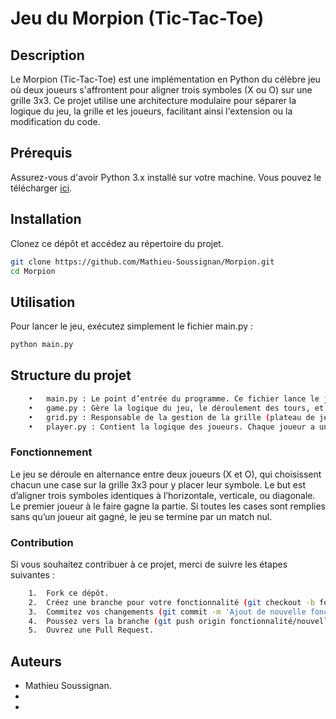 # Jeu du Morpion (Tic-Tac-Toe)

## Description

Le Morpion (Tic-Tac-Toe) est une implémentation en Python du célèbre jeu où deux joueurs s'affrontent pour aligner trois symboles (X ou O) sur une grille 3x3. Ce projet utilise une architecture modulaire pour séparer la logique du jeu, la grille et les joueurs, facilitant ainsi l'extension ou la modification du code.

## Prérequis

Assurez-vous d'avoir Python 3.x installé sur votre machine. Vous pouvez le télécharger [ici](https://www.python.org/downloads/).

## Installation

Clonez ce dépôt et accédez au répertoire du projet.

```bash
git clone https://github.com/Mathieu-Soussignan/Morpion.git
cd Morpion
```
## Utilisation

Pour lancer le jeu, exécutez simplement le fichier main.py :

```bash
python main.py
```

## Structure du projet

```bash
	•	main.py : Le point d’entrée du programme. Ce fichier lance le jeu.
	•	game.py : Gère la logique du jeu, le déroulement des tours, et les vérifications pour voir si un joueur a gagné ou si le match est nul.
	•	grid.py : Responsable de la gestion de la grille (plateau de jeu), incluant la mise à jour des positions et la vérification des conditions de victoire.
	•	player.py : Contient la logique des joueurs. Chaque joueur a un symbole (X ou O) et peut effectuer un mouvement sur la grille.
```


### Fonctionnement

Le jeu se déroule en alternance entre deux joueurs (X et O), qui choisissent chacun une case sur la grille 3x3 pour y placer leur symbole. Le but est d’aligner trois symboles identiques à l’horizontale, verticale, ou diagonale. Le premier joueur à le faire gagne la partie. Si toutes les cases sont remplies sans qu’un joueur ait gagné, le jeu se termine par un match nul.

### Contribution

Si vous souhaitez contribuer à ce projet, merci de suivre les étapes suivantes :

```bash
	1.	Fork ce dépôt.
	2.	Créez une branche pour votre fonctionnalité (git checkout -b fonctionnalité/nouvelle-fonctionnalité).
	3.	Commitez vos changements (git commit -m 'Ajout de nouvelle fonctionnalité').
	4.	Poussez vers la branche (git push origin fonctionnalité/nouvelle-fonctionnalité).
	5.	Ouvrez une Pull Request.
```
## Auteurs

- Mathieu Soussignan.
- 
-



